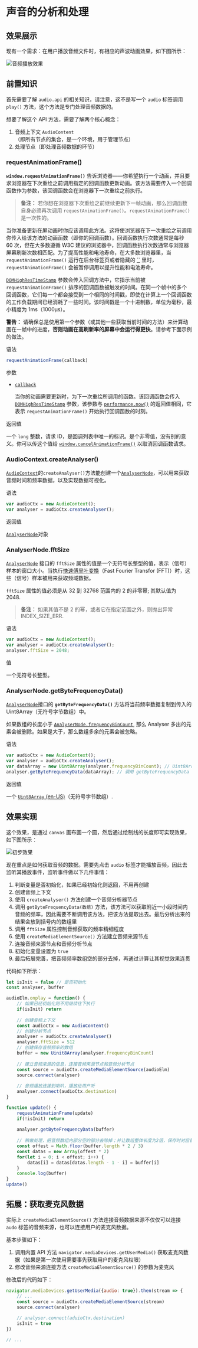 # 声音的分析和处理

## 效果展示

现有一个需求：在用户播放音频文件时，有相应的声波动画效果，如下图所示：

![音频播放效果](https://pic.imgdb.cn/item/65338863c458853aefa5efc0.gif)

## 前置知识

首先需要了解 `audio.api` 的相关知识，请注意，这不是写一个 `audio` 标签调用 `play()` 方法，这个方法是专门处理音频数据的。

想要了解这个 API 方法，需要了解两个核心概念：

1. 音频上下文 `AudioContent` （即所有节点的集合，是一个环境，用于管理节点）
2. 处理节点（即处理音频数据的环节）

### requestAnimationFrame() 

**`window.requestAnimationFrame()`** 告诉浏览器——你希望执行一个动画，并且要求浏览器在下次重绘之前调用指定的回调函数更新动画。该方法需要传入一个回调函数作为参数，该回调函数会在浏览器下一次重绘之前执行。

> **备注：** 若你想在浏览器下次重绘之前继续更新下一帧动画，那么回调函数自身必须再次调用 `requestAnimationFrame()`。`requestAnimationFrame()` 是一次性的。

当你准备更新在屏动画时你应该调用此方法。这将使浏览器在下一次重绘之前调用你传入给该方法的动画函数（即你的回调函数）。回调函数执行次数通常是每秒 60 次，但在大多数遵循 W3C 建议的浏览器中，回调函数执行次数通常与浏览器屏幕刷新次数相匹配。为了提高性能和电池寿命，在大多数浏览器里，当 `requestAnimationFrame()` 运行在后台标签页或者隐藏的 [``](https://developer.mozilla.org/zh-CN/docs/Web/HTML/Element/iframe) 里时，`requestAnimationFrame()` 会被暂停调用以提升性能和电池寿命。

[`DOMHighResTimeStamp`](https://developer.mozilla.org/zh-CN/docs/Web/API/DOMHighResTimeStamp) 参数会传入回调方法中，它指示当前被 `requestAnimationFrame()` 排序的回调函数被触发的时间。在同一个帧中的多个回调函数，它们每一个都会接受到一个相同的时间戳，即使在计算上一个回调函数的工作负载期间已经消耗了一些时间。该时间戳是一个十进制数，单位为毫秒，最小精度为 1ms（1000μs）。

**警告：** 请确保总是使用第一个参数（或其他一些获取当前时间的方法）来计算动画在一帧中的进度，**否则动画在高刷新率的屏幕中会运行得更快**。请参考下面示例的做法。

语法

```js
requestAnimationFrame(callback)
```

参数

- [`callback`](https://developer.mozilla.org/zh-CN/docs/Web/API/window/requestAnimationFrame#callback)

  当你的动画需要更新时，为下一次重绘所调用的函数。该回调函数会传入 [`DOMHighResTimeStamp`](https://developer.mozilla.org/zh-CN/docs/Web/API/DOMHighResTimeStamp) 参数，该参数与 [`performance.now()`](https://developer.mozilla.org/zh-CN/docs/Web/API/Performance/now) 的返回值相同，它表示 `requestAnimationFrame()` 开始执行回调函数的时刻。

返回值

一个 `long` 整数，请求 ID，是回调列表中唯一的标识。是个非零值，没有别的意义。你可以传这个值给 [`window.cancelAnimationFrame()`](https://developer.mozilla.org/zh-CN/docs/Web/API/Window/cancelAnimationFrame) 以取消回调函数请求。

### AudioContext.createAnalyser()

[`AudioContext`](https://developer.mozilla.org/zh-CN/docs/Web/API/AudioContext)的`createAnalyser()`方法能创建一个[`AnalyserNode`](https://developer.mozilla.org/zh-CN/docs/Web/API/AnalyserNode)，可以用来获取音频时间和频率数据，以及实现数据可视化。

语法

```js
var audioCtx = new AudioContext();
var analyser = audioCtx.createAnalyser();
```

返回值

[`AnalyserNode`](https://developer.mozilla.org/zh-CN/docs/Web/API/AnalyserNode)对象

### AnalyserNode.fftSize

[`AnalyserNode`](https://developer.mozilla.org/zh-CN/docs/Web/API/AnalyserNode) 接口的 `fftSize` 属性的值是一个无符号长整型的值，表示（信号）样本的窗口大小。当执行[快速傅里叶变换](https://developer.mozilla.org/zh-CN/docs/Web)（Fast Fourier Transfor (FFT)）时，这些（信号）样本被用来获取频域数据。

`fftSize` 属性的值必须是从 32 到 32768 范围内的 2 的非零幂; 其默认值为 2048.

> **备注：** 如果其值不是 2 的幂，或者它在指定范围之外，则抛出异常 INDEX_SIZE_ERR.

语法

```js
var audioCtx = new AudioContext();
var analyser = audioCtx.createAnalyser();
analyser.fftSize = 2048;
```

值

一个无符号长整型。

### AnalyserNode.getByteFrequencyData()

[`AnalyserNode`](https://developer.mozilla.org/zh-CN/docs/Web/API/AnalyserNode)接口的 **`getByteFrequencyData()`** 方法将当前频率数据复制到传入的 Uint8Array（无符号字节数组）中。

如果数组的长度小于 [`AnalyserNode.frequencyBinCount`](https://developer.mozilla.org/zh-CN/docs/Web/API/AnalyserNode/frequencyBinCount), 那么 Analyser 多出的元素会被删除。如果是大于，那么数组多余的元素会被忽略。

语法

```js
var audioCtx = new AudioContext();
var analyser = audioCtx.createAnalyser();
var dataArray = new Uint8Array(analyser.frequencyBinCount); // Uint8Array 的长度应该和 frequencyBinCount 相等
analyser.getByteFrequencyData(dataArray); // 调用 getByteFrequencyData 方法填充 Uint8Array
```

返回值

一个 [`Uint8Array` (en-US)](https://developer.mozilla.org/en-US/docs/Web/JavaScript/Reference/Global_Objects/Uint8Array)（无符号字节数组）.

## 效果实现

这个效果，是通过 `canvas` 画布画一个圆，然后通过绘制线的长度即可实现效果，如下图所示：

![初步效果](https://pic.imgdb.cn/item/65339234c458853aefc6455d.jpg)

现在重点是如何获取音频的数据。需要先点击 `audio` 标签才能播放音频，因此去监听其播放事件，监听事件做以下几件事情：

1. 判断变量是否初始化，如果已经初始化则返回，不用再创建
2. 创建音频上下文
3. 使用 `createAnalyser()` 方法创建一个音频分析器节点
4. 调用 `getByteFrequencyData(数组)` 方法，该方法可以获取附近一小段时间内音频的频率，因此需要不断调用该方法，把该方法提取出去。最后分析出来的结果会放到括号内的数组里
5. 调用 `fftSize` 属性控制音频获取的频率精细程度
6. 使用 `createMediaElementSource()` 方法建立音频来源节点
7. 连接音频来源节点和音频分析节点
8. 初始化变量设置为 `true` 
9. 最后拓展完善，把音频频率数组空的部分去掉，再通过计算让其视觉效果连贯

代码如下所示：

```js
let isInit = false // 是否初始化
const analyser, buffer

audioElm.onplay = function() {
    // 如果已经初始化则不用继续往下执行
    if(isInit) return
    
    // 创建音频上下文
    const audioCtx = new AudioContent()
    // 创建分析节点
    analyser = audioCtx.createAnalyser()
    analyser.fftSize = 512
    // 创建保存音频频率的数组
    buffer = new Uinit8Array(analyser.frequencyBinCount)
    
    // 建立音频来源的信息，连接音频来源节点和音频分析节点
    const source = audioCtx.createMediaElementSource(audioElm)
    source.connect(analyser)
    
    // 音频播放连接到喇叭，播放给用户听
    analyser.connect(audioCtx.destination)
}

function update() {
    requestAnimationFrame(update)
    if(!isInit) return
    
    analyser.getByteFrequencyData(buffer)
    
    // 稍做处理，把音频数组内部分空的部分去除掉；并让数组整体长度为2倍，保存时对应首尾都保存，做对称保存
    const offest = Math.floor(buffer.length * 2 / 3)
    const datas = new Array(offest * 2)
    for(let i = 0; i < offest; i++) {
        datas[i] = datas[datas.length - 1 - i] = buffer[i]
    }
    console.log(buffer)
}
update()
```

## 拓展：获取麦克风数据

实际上 `createMediaElementSource()` 方法连接音频数据来源不仅仅可以连接 `audo` 标签的音频来源，也可以连接用户的麦克风数据。

基本步骤如下：

1. 调用内置 API 方法 `navigator.mediaDevices.getUserMedia()` 获取麦克风数据（如果是第一次使用需要事先获取用户的麦克风权限）
2. 修改音频来源连接方法  `createMediaElementSource()` 的参数为麦克风

修改后的代码如下：

```js
navigator.mediaDevices.getUserMedia({audio: true}).then(stream => {
    // ...
    const source = audioCtx.createMediaElementSource(stream)
    source.connect(analyser)
    
    // analyser.connect(aduioCtx.destination)
    isInit = true
})

// ...
```

